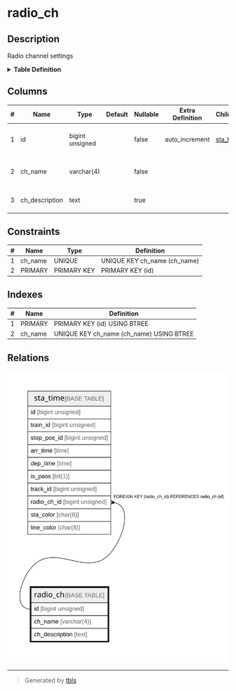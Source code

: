 # radio_ch

## Description

Radio channel settings

<details>
<summary><strong>Table Definition</strong></summary>

```sql
CREATE TABLE `radio_ch` (
  `id` bigint unsigned NOT NULL AUTO_INCREMENT COMMENT 'counter to identify each record',
  `ch_name` varchar(4) NOT NULL COMMENT 'Radio channel text to be displayed',
  `ch_description` text COMMENT 'Radio channel description',
  PRIMARY KEY (`id`),
  UNIQUE KEY `ch_name` (`ch_name`)
) ENGINE=InnoDB AUTO_INCREMENT=[Redacted by tbls] DEFAULT CHARSET=utf8mb4 COLLATE=utf8mb4_0900_ai_ci COMMENT='Radio channel settings'
```

</details>

## Columns

| # | Name | Type | Default | Nullable | Extra Definition | Children | Parents | Comment |
| - | ---- | ---- | ------- | -------- | ---------------- | -------- | ------- | ------- |
| 1 | id | bigint unsigned |  | false | auto_increment | [sta_time](sta_time.md) |  | counter to identify each record |
| 2 | ch_name | varchar(4) |  | false |  |  |  | Radio channel text to be displayed |
| 3 | ch_description | text |  | true |  |  |  | Radio channel description |

## Constraints

| # | Name | Type | Definition |
| - | ---- | ---- | ---------- |
| 1 | ch_name | UNIQUE | UNIQUE KEY ch_name (ch_name) |
| 2 | PRIMARY | PRIMARY KEY | PRIMARY KEY (id) |

## Indexes

| # | Name | Definition |
| - | ---- | ---------- |
| 1 | PRIMARY | PRIMARY KEY (id) USING BTREE |
| 2 | ch_name | UNIQUE KEY ch_name (ch_name) USING BTREE |

## Relations

![er](radio_ch.svg)

---

> Generated by [tbls](https://github.com/k1LoW/tbls)
